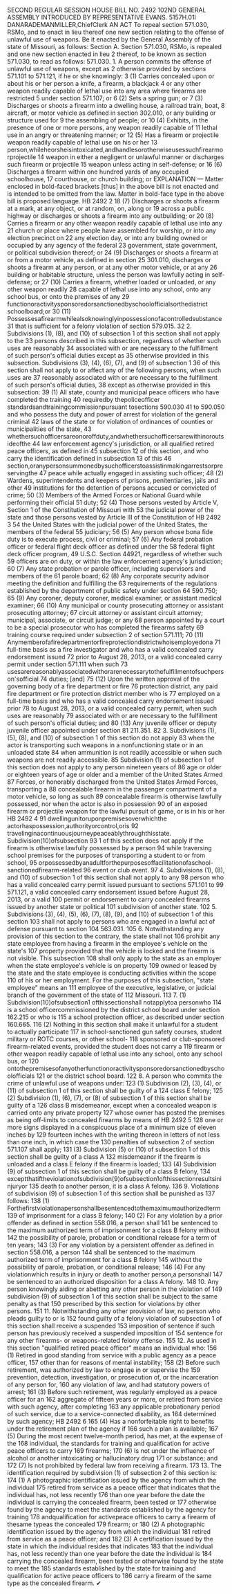 SECOND REGULAR SESSION
HOUSE BILL NO. 2492
102ND GENERAL ASSEMBLY
INTRODUCED BY REPRESENTATIVE EVANS.
5157H.01I DANARADEMANMILLER,ChiefClerk
AN ACT
To repeal section 571.030, RSMo, and to enact in lieu thereof one new section relating to the
offense of unlawful use of weapons.
Be it enacted by the General Assembly of the state of Missouri, as follows:
Section A. Section 571.030, RSMo, is repealed and one new section enacted in lieu
2 thereof, to be known as section 571.030, to read as follows:
571.030. 1. A person commits the offense of unlawful use of weapons, except as
2 otherwise provided by sections 571.101 to 571.121, if he or she knowingly:
3 (1) Carries concealed upon or about his or her person a knife, a firearm, a blackjack
4 or any other weapon readily capable of lethal use into any area where firearms are restricted
5 under section 571.107; or
6 (2) Sets a spring gun; or
7 (3) Discharges or shoots a firearm into a dwelling house, a railroad train, boat,
8 aircraft, or motor vehicle as defined in section 302.010, or any building or structure used for
9 the assembling of people; or
10 (4) Exhibits, in the presence of one or more persons, any weapon readily capable of
11 lethal use in an angry or threatening manner; or
12 (5) Has a firearm or projectile weapon readily capable of lethal use on his or her
13 person,whileheorsheisintoxicated,andhandlesorotherwiseusessuchfirearmorprojectile
14 weapon in either a negligent or unlawful manner or discharges such firearm or projectile
15 weapon unless acting in self-defense; or
16 (6) Discharges a firearm within one hundred yards of any occupied schoolhouse,
17 courthouse, or church building; or
EXPLANATION — Matter enclosed in bold-faced brackets [thus] in the above bill is not enacted and is
intended to be omitted from the law. Matter in bold-face type in the above bill is proposed language.
HB 2492 2
18 (7) Discharges or shoots a firearm at a mark, at any object, or at random, on, along or
19 across a public highway or discharges or shoots a firearm into any outbuilding; or
20 (8) Carries a firearm or any other weapon readily capable of lethal use into any
21 church or place where people have assembled for worship, or into any election precinct on
22 any election day, or into any building owned or occupied by any agency of the federal
23 government, state government, or political subdivision thereof; or
24 (9) Discharges or shoots a firearm at or from a motor vehicle, as defined in section
25 301.010, discharges or shoots a firearm at any person, or at any other motor vehicle, or at any
26 building or habitable structure, unless the person was lawfully acting in self-defense; or
27 (10) Carries a firearm, whether loaded or unloaded, or any other weapon readily
28 capable of lethal use into any school, onto any school bus, or onto the premises of any
29 functionoractivitysponsoredorsanctionedbyschoolofficialsorthedistrict schoolboard;or
30 (11) Possessesafirearmwhilealsoknowinglyinpossessionofacontrolledsubstance
31 that is sufficient for a felony violation of section 579.015.
32 2. Subdivisions (1), (8), and (10) of subsection 1 of this section shall not apply to the
33 persons described in this subsection, regardless of whether such uses are reasonably
34 associated with or are necessary to the fulfillment of such person's official duties except as
35 otherwise provided in this subsection. Subdivisions (3), (4), (6), (7), and (9) of subsection 1
36 of this section shall not apply to or affect any of the following persons, when such uses are
37 reasonably associated with or are necessary to the fulfillment of such person's official duties,
38 except as otherwise provided in this subsection:
39 (1) All state, county and municipal peace officers who have completed the training
40 requiredby thepoliceofficer standardsandtrainingcommissionpursuant tosections 590.030
41 to 590.050 and who possess the duty and power of arrest for violation of the general criminal
42 laws of the state or for violation of ordinances of counties or municipalities of the state,
43 whethersuchofficersareonoroffduty,andwhethersuchofficersarewithinoroutsideofthe
44 law enforcement agency's jurisdiction, or all qualified retired peace officers, as defined in
45 subsection 12 of this section, and who carry the identification defined in subsection 13 of this
46 section,oranypersonsummonedbysuchofficerstoassistinmakingarrestsorpreservingthe
47 peace while actually engaged in assisting such officer;
48 (2) Wardens, superintendents and keepers of prisons, penitentiaries, jails and other
49 institutions for the detention of persons accused or convicted of crime;
50 (3) Members of the Armed Forces or National Guard while performing their official
51 duty;
52 (4) Those persons vested by Article V, Section 1 of the Constitution of Missouri with
53 the judicial power of the state and those persons vested by Article III of the Constitution of
HB 2492 3
54 the United States with the judicial power of the United States, the members of the federal
55 judiciary;
56 (5) Any person whose bona fide duty is to execute process, civil or criminal;
57 (6) Any federal probation officer or federal flight deck officer as defined under the
58 federal flight deck officer program, 49 U.S.C. Section 44921, regardless of whether such
59 officers are on duty, or within the law enforcement agency's jurisdiction;
60 (7) Any state probation or parole officer, including supervisors and members of the
61 parole board;
62 (8) Any corporate security advisor meeting the definition and fulfilling the
63 requirements of the regulations established by the department of public safety under section
64 590.750;
65 (9) Any coroner, deputy coroner, medical examiner, or assistant medical examiner;
66 (10) Any municipal or county prosecuting attorney or assistant prosecuting attorney;
67 circuit attorney or assistant circuit attorney; municipal, associate, or circuit judge; or any
68 person appointed by a court to be a special prosecutor who has completed the firearms safety
69 training course required under subsection 2 of section 571.111;
70 (11) Anymemberofafiredepartmentorfireprotectiondistrictwhoisemployedona
71 full-time basis as a fire investigator and who has a valid concealed carry endorsement issued
72 prior to August 28, 2013, or a valid concealed carry permit under section 571.111 when such
73 usesarereasonablyassociatedwithorarenecessarytothefulfillmentofsuchperson'sofficial
74 duties; [and]
75 (12) Upon the written approval of the governing body of a fire department or fire
76 protection district, any paid fire department or fire protection district member who is
77 employed on a full-time basis and who has a valid concealed carry endorsement issued prior
78 to August 28, 2013, or a valid concealed carry permit, when such uses are reasonably
79 associated with or are necessary to the fulfillment of such person's official duties; and
80 (13) Any juvenile officer or deputy juvenile officer appointed under section
81 211.351.
82 3. Subdivisions (1), (5), (8), and (10) of subsection 1 of this section do not apply
83 when the actor is transporting such weapons in a nonfunctioning state or in an unloaded state
84 when ammunition is not readily accessible or when such weapons are not readily accessible.
85 Subdivision (1) of subsection 1 of this section does not apply to any person nineteen years of
86 age or older or eighteen years of age or older and a member of the United States Armed
87 Forces, or honorably discharged from the United States Armed Forces, transporting a
88 concealable firearm in the passenger compartment of a motor vehicle, so long as such
89 concealable firearm is otherwise lawfully possessed, nor when the actor is also in possession
90 of an exposed firearm or projectile weapon for the lawful pursuit of game, or is in his or her
HB 2492 4
91 dwellingunitoruponpremisesoverwhichthe actorhaspossession,authorityorcontrol,oris
92 travelinginacontinuousjourneypeaceablythroughthisstate. Subdivision(10)ofsubsection
93 1 of this section does not apply if the firearm is otherwise lawfully possessed by a person
94 while traversing school premises for the purposes of transporting a student to or from school,
95 orpossessedbyanadultforthepurposesoffacilitationofaschool-sanctionedfirearm-related
96 event or club event.
97 4. Subdivisions (1), (8), and (10) of subsection 1 of this section shall not apply to any
98 person who has a valid concealed carry permit issued pursuant to sections 571.101 to
99 571.121, a valid concealed carry endorsement issued before August 28, 2013, or a valid
100 permit or endorsement to carry concealed firearms issued by another state or political
101 subdivision of another state.
102 5. Subdivisions (3), (4), (5), (6), (7), (8), (9), and (10) of subsection 1 of this section
103 shall not apply to persons who are engaged in a lawful act of defense pursuant to section
104 563.031.
105 6. Notwithstanding any provision of this section to the contrary, the state shall not
106 prohibit any state employee from having a firearm in the employee's vehicle on the state's
107 property provided that the vehicle is locked and the firearm is not visible. This subsection
108 shall only apply to the state as an employer when the state employee's vehicle is on property
109 owned or leased by the state and the state employee is conducting activities within the scope
110 of his or her employment. For the purposes of this subsection, "state employee" means an
111 employee of the executive, legislative, or judicial branch of the government of the state of
112 Missouri.
113 7. (1) Subdivision(10)ofsubsection1 ofthissectionshall notapplytoa personwho
114 is a school officercommissioned by the district school board under section 162.215 or who is
115 a school protection officer, as described under section 160.665.
116 (2) Nothing in this section shall make it unlawful for a student to actually participate
117 in school-sanctioned gun safety courses, student military or ROTC courses, or other school-
118 sponsored or club-sponsored firearm-related events, provided the student does not carry a
119 firearm or other weapon readily capable of lethal use into any school, onto any school bus, or
120 ontothepremisesofanyotherfunctionoractivitysponsoredorsanctionedbyschoolofficials
121 or the district school board.
122 8. A person who commits the crime of unlawful use of weapons under:
123 (1) Subdivision (2), (3), (4), or (11) of subsection 1 of this section shall be guilty of a
124 class E felony;
125 (2) Subdivision (1), (6), (7), or (8) of subsection 1 of this section shall be guilty of a
126 class B misdemeanor, except when a concealed weapon is carried onto any private property
127 whose owner has posted the premises as being off-limits to concealed firearms by means of
HB 2492 5
128 one or more signs displayed in a conspicuous place of a minimum size of eleven inches by
129 fourteen inches with the writing thereon in letters of not less than one inch, in which case the
130 penalties of subsection 2 of section 571.107 shall apply;
131 (3) Subdivision (5) or (10) of subsection 1 of this section shall be guilty of a class A
132 misdemeanor if the firearm is unloaded and a class E felony if the firearm is loaded;
133 (4) Subdivision (9) of subsection 1 of this section shall be guilty of a class B felony,
134 exceptthatiftheviolationofsubdivision(9)ofsubsection1ofthissectionresultsininjuryor
135 death to another person, it is a class A felony.
136 9. Violations of subdivision (9) of subsection 1 of this section shall be punished as
137 follows:
138 (1) Forthefirstviolationapersonshallbesentencedtothemaximumauthorizedterm
139 of imprisonment for a class B felony;
140 (2) For any violation by a prior offender as defined in section 558.016, a person shall
141 be sentenced to the maximum authorized term of imprisonment for a class B felony without
142 the possibility of parole, probation or conditional release for a term of ten years;
143 (3) For any violation by a persistent offender as defined in section 558.016, a person
144 shall be sentenced to the maximum authorized term of imprisonment for a class B felony
145 without the possibility of parole, probation, or conditional release;
146 (4) For any violationwhich results in injury or death to another person,a personshall
147 be sentenced to an authorized disposition for a class A felony.
148 10. Any person knowingly aiding or abetting any other person in the violation of
149 subdivision (9) of subsection 1 of this section shall be subject to the same penalty as that
150 prescribed by this section for violations by other persons.
151 11. Notwithstanding any other provision of law, no person who pleads guilty to or is
152 found guilty of a felony violation of subsection 1 of this section shall receive a suspended
153 imposition of sentence if such person has previously received a suspended imposition of
154 sentence for any other firearms- or weapons-related felony offense.
155 12. As used in this section "qualified retired peace officer" means an individual who:
156 (1) Retired in good standing from service with a public agency as a peace officer,
157 other than for reasons of mental instability;
158 (2) Before such retirement, was authorized by law to engage in or supervise the
159 prevention, detection, investigation, or prosecution of, or the incarceration of any person for,
160 any violation of law, and had statutory powers of arrest;
161 (3) Before such retirement, was regularly employed as a peace officer for an
162 aggregate of fifteen years or more, or retired from service with such agency, after completing
163 any applicable probationary period of such service, due to a service-connected disability, as
164 determined by such agency;
HB 2492 6
165 (4) Has a nonforfeitable right to benefits under the retirement plan of the agency if
166 such a plan is available;
167 (5) During the most recent twelve-month period, has met, at the expense of the
168 individual, the standards for training and qualification for active peace officers to carry
169 firearms;
170 (6) Is not under the influence of alcohol or another intoxicating or hallucinatory drug
171 or substance; and
172 (7) Is not prohibited by federal law from receiving a firearm.
173 13. The identification required by subdivision (1) of subsection 2 of this section is:
174 (1) A photographic identification issued by the agency from which the individual
175 retired from service as a peace officer that indicates that the individual has, not less recently
176 than one year before the date the individual is carrying the concealed firearm, been tested or
177 otherwise found by the agency to meet the standards established by the agency for training
178 andqualification for activepeace officers to carry a firearm of thesame typeas the concealed
179 firearm; or
180 (2) A photographic identification issued by the agency from which the individual
181 retired from service as a peace officer; and
182 (3) A certification issued by the state in which the individual resides that indicates
183 that the individual has, not less recently than one year before the date the individual is
184 carrying the concealed firearm, been tested or otherwise found by the state to meet the
185 standards established by the state for training and qualification for active peace officers to
186 carry a firearm of the same type as the concealed firearm.
✔